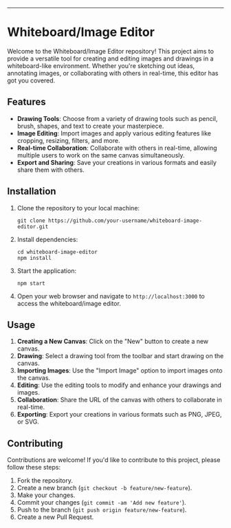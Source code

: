 

---

# Whiteboard/Image Editor

Welcome to the Whiteboard/Image Editor repository! This project aims to provide a versatile tool for creating and editing images and drawings in a whiteboard-like environment. Whether you're sketching out ideas, annotating images, or collaborating with others in real-time, this editor has got you covered.

## Features

- **Drawing Tools**: Choose from a variety of drawing tools such as pencil, brush, shapes, and text to create your masterpiece.
- **Image Editing**: Import images and apply various editing features like cropping, resizing, filters, and more.
- **Real-time Collaboration**: Collaborate with others in real-time, allowing multiple users to work on the same canvas simultaneously.
- **Export and Sharing**: Save your creations in various formats and easily share them with others.

## Installation

1. Clone the repository to your local machine:
   ```
   git clone https://github.com/your-username/whiteboard-image-editor.git
   ```

2. Install dependencies:
   ```
   cd whiteboard-image-editor
   npm install
   ```

3. Start the application:
   ```
   npm start
   ```

4. Open your web browser and navigate to `http://localhost:3000` to access the whiteboard/image editor.

## Usage

1. **Creating a New Canvas**: Click on the "New" button to create a new canvas.
2. **Drawing**: Select a drawing tool from the toolbar and start drawing on the canvas.
3. **Importing Images**: Use the "Import Image" option to import images onto the canvas.
4. **Editing**: Use the editing tools to modify and enhance your drawings and images.
5. **Collaboration**: Share the URL of the canvas with others to collaborate in real-time.
6. **Exporting**: Export your creations in various formats such as PNG, JPEG, or SVG.

## Contributing

Contributions are welcome! If you'd like to contribute to this project, please follow these steps:

1. Fork the repository.
2. Create a new branch (`git checkout -b feature/new-feature`).
3. Make your changes.
4. Commit your changes (`git commit -am 'Add new feature'`).
5. Push to the branch (`git push origin feature/new-feature`).
6. Create a new Pull Request.



